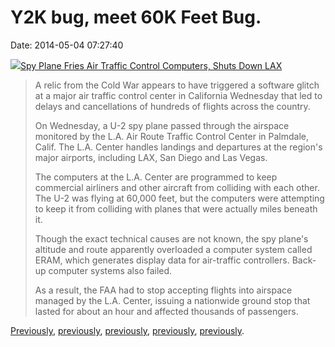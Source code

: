 Y2K bug, meet 60K Feet Bug.
===========================

Date: 2014-05-04 07:27:40

[![](http://www.jwz.org/images/140502-nasa-er-2-plane-1419_afecde83.jpg)Spy
Plane Fries Air Traffic Control Computers, Shuts Down
LAX](http://www.nbcnews.com/news/investigations/spy-plane-fries-air-traffic-control-computers-shuts-down-lax-n95886)

> A relic from the Cold War appears to have triggered a software glitch
> at a major air traffic control center in California Wednesday that led
> to delays and cancellations of hundreds of flights across the country.
>
> On Wednesday, a U-2 spy plane passed through the airspace monitored by
> the L.A. Air Route Traffic Control Center in Palmdale, Calif. The L.A.
> Center handles landings and departures at the region\'s major
> airports, including LAX, San Diego and Las Vegas.
>
> The computers at the L.A. Center are programmed to keep commercial
> airliners and other aircraft from colliding with each other. The U-2
> was flying at 60,000 feet, but the computers were attempting to keep
> it from colliding with planes that were actually miles beneath it.
>
> Though the exact technical causes are not known, the spy plane\'s
> altitude and route apparently overloaded a computer system called
> ERAM, which generates display data for air-traffic controllers.
> Back-up computer systems also failed.
>
> As a result, the FAA had to stop accepting flights into airspace
> managed by the L.A. Center, issuing a nationwide ground stop that
> lasted for about an hour and affected thousands of passengers.

[Previously](http://www.jwz.org/blog/2008/11/the-com-bat/),
[previously](http://www.jwz.org/blog/2011/06/daniel-rosenthals-answer-to-why-is-u2-so-popular/),
[previously](http://www.jwz.org/blog/2012/02/pre-millennium-tension-the-dali-clock-y2k-easter-egg/),
[previously](http://www.jwz.org/blog/2010/01/a-special-treat-for-the-ten-year-anniversary-of-y2k/),
[previously](http://www.jwz.org/blog/2003/02/mach-warp-whatever/).
